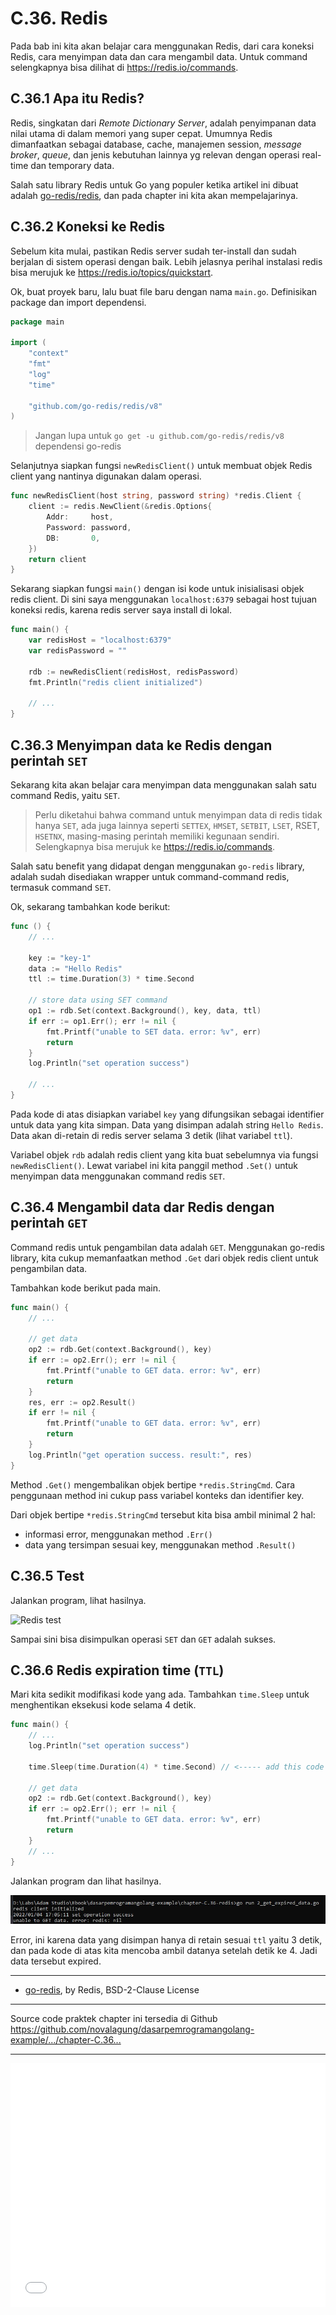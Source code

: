 # C.36. Redis

Pada bab ini kita akan belajar cara menggunakan Redis, dari cara koneksi Redis, cara menyimpan data dan cara mengambil data. Untuk command selengkapnya bisa dilihat di https://redis.io/commands.

## C.36.1 Apa itu Redis?

Redis, singkatan dari *Remote Dictionary Server*, adalah penyimpanan data nilai utama di dalam memori yang super cepat. Umumnya Redis dimanfaatkan sebagai database, cache, manajemen session, *message broker*, *queue*, dan jenis kebutuhan lainnya yg relevan dengan operasi real-time dan temporary data.

Salah satu library Redis untuk Go yang populer ketika artikel ini dibuat adalah [go-redis/redis](https://github.com/go-redis/redis), dan pada chapter ini kita akan mempelajarinya.

## C.36.2 Koneksi ke Redis

Sebelum kita mulai, pastikan Redis server sudah ter-install dan sudah berjalan di sistem operasi dengan baik. Lebih jelasnya perihal instalasi redis bisa merujuk ke https://redis.io/topics/quickstart.

Ok, buat proyek baru, lalu buat file baru dengan nama `main.go`. Definisikan package dan import dependensi.

```go
package main

import (
    "context"
    "fmt"
    "log"
    "time"

    "github.com/go-redis/redis/v8"
)
```

> Jangan lupa untuk `go get -u github.com/go-redis/redis/v8` dependensi go-redis

Selanjutnya siapkan fungsi `newRedisClient()` untuk membuat objek Redis client yang nantinya digunakan dalam operasi.

```go
func newRedisClient(host string, password string) *redis.Client {
    client := redis.NewClient(&redis.Options{
        Addr:     host,
        Password: password,
        DB:       0,
    })
    return client
}
```

Sekarang siapkan fungsi `main()` dengan isi kode untuk inisialisasi objek redis client. Di sini saya menggunakan `localhost:6379` sebagai host tujuan koneksi redis, karena redis server saya install di lokal.

```go
func main() {
    var redisHost = "localhost:6379"
    var redisPassword = ""

    rdb := newRedisClient(redisHost, redisPassword)
    fmt.Println("redis client initialized")

    // ...
}
```
## C.36.3 Menyimpan data ke Redis dengan perintah `SET`

Sekarang kita akan belajar cara menyimpan data menggunakan salah satu command Redis, yaitu `SET`.

> Perlu diketahui bahwa command untuk menyimpan data di redis tidak hanya `SET`, ada juga lainnya seperti `SETTEX`, `HMSET`, `SETBIT`, `LSET`, RSET, `HSETNX`, masing-masing perintah memiliki kegunaan sendiri. Selengkapnya bisa merujuk ke https://redis.io/commands.

Salah satu benefit yang didapat dengan menggunakan `go-redis` library, adalah sudah disediakan wrapper untuk command-command redis, termasuk command `SET`.

Ok, sekarang tambahkan kode berikut:

```go
func () {
    // ...

    key := "key-1"
    data := "Hello Redis"
    ttl := time.Duration(3) * time.Second

    // store data using SET command
    op1 := rdb.Set(context.Background(), key, data, ttl)
    if err := op1.Err(); err != nil {
        fmt.Printf("unable to SET data. error: %v", err)
        return
    }
    log.Println("set operation success")

    // ...
}
```

Pada kode di atas disiapkan variabel `key` yang difungsikan sebagai identifier untuk data yang kita simpan. Data yang disimpan adalah string `Hello Redis`. Data akan di-retain di redis server selama 3 detik (lihat variabel `ttl`).

Variabel objek `rdb` adalah redis client yang kita buat sebelumnya via fungsi `newRedisClient()`. Lewat variabel ini kita panggil method `.Set()` untuk menyimpan data menggunakan command redis `SET`.

## C.36.4 Mengambil data dar Redis dengan perintah `GET`

Command redis untuk pengambilan data adalah `GET`. Menggunakan go-redis library, kita cukup memanfaatkan method `.Get` dari objek redis client untuk pengambilan data.

Tambahkan kode berikut pada main.

```go
func main() {
    // ...

    // get data
    op2 := rdb.Get(context.Background(), key)
    if err := op2.Err(); err != nil {
        fmt.Printf("unable to GET data. error: %v", err)
        return
    }
    res, err := op2.Result()
    if err != nil {
        fmt.Printf("unable to GET data. error: %v", err)
        return
    }
    log.Println("get operation success. result:", res)
}
```

Method `.Get()` mengembalikan objek bertipe `*redis.StringCmd`. Cara penggunaan method ini cukup pass variabel konteks dan identifier key.

Dari objek bertipe `*redis.StringCmd` tersebut kita bisa ambil minimal 2 hal:

- informasi error, menggunakan method `.Err()`
- data yang tersimpan sesuai key, menggunakan method `.Result()`

## C.36.5 Test

Jalankan program, lihat hasilnya.

![Redis test](images/C_redis_1.png)

Sampai sini bisa disimpulkan operasi `SET` dan `GET` adalah sukses.

## C.36.6 Redis expiration time (`TTL`)

Mari kita sedikit modifikasi kode yang ada. Tambahkan `time.Sleep` untuk menghentikan eksekusi kode selama 4 detik.

```go
func main() {
    // ...
    log.Println("set operation success")

    time.Sleep(time.Duration(4) * time.Second) // <----- add this code

    // get data
    op2 := rdb.Get(context.Background(), key)
    if err := op2.Err(); err != nil {
        fmt.Printf("unable to GET data. error: %v", err)
        return
    }
    // ...
}
```

Jalankan program dan lihat hasilnya.

![Redis test](images/C_redis_2.png)

Error, ini karena data yang disimpan hanya di retain sesuai `ttl` yaitu 3 detik, dan pada kode di atas kita mencoba ambil datanya setelah detik ke 4. Jadi data tersebut expired.

---

 - [go-redis](https://github.com/redis/go-redis), by Redis, BSD-2-Clause License

---

<div class="source-code-link">
    <div class="source-code-link-message">Source code praktek chapter ini tersedia di Github</div>
    <a href="https://github.com/novalagung/dasarpemrogramangolang-example/tree/master/chapter-C.36-redis">https://github.com/novalagung/dasarpemrogramangolang-example/.../chapter-C.36...</a>
</div>

---

<iframe src="partial/ebooks.html" width="100%" height="390px" frameborder="0" scrolling="no"></iframe>
